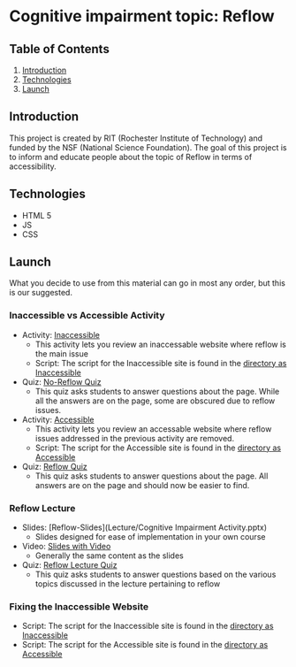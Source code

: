 # Cognitive impairment topic: Reflow

## Table of Contents

1. [Introduction](#Introduction)
2. [Technologies](#Technologies)
3. [Launch](#Launch)

## Introduction

This project is created by RIT (Rochester Institute of Technology) and funded by the NSF (National Science Foundation). The goal of this project is to inform and educate people about the topic of Reflow in terms of accessibility.

## Technologies

- HTML 5
- JS
- CSS

## Launch

What you decide to use from this material can go in most any order, but this is our suggested.

### Inaccessible vs Accessible Activity

- Activity: [Inaccessible](https://teaching-accessibility.github.io/ReflowCC/Inaccessible/)
  - This activity lets you review an inaccessable website where reflow is the main issue
  - Script: The script for the Inaccessible site is found in the [directory as Inaccessible](Activity/Inaccessible)
- Quiz: [No-Reflow Quiz](https://docs.google.com/forms/d/e/1FAIpQLSewwPAUNxfAi01pk-Zrf6rAuHOJQBRGjV5NPA9upT8CBF1Agw/viewform?usp=sf_link)
  - This quiz asks students to answer questions about the page. While all the answers are on the page, some are obscured due to reflow issues.
- Activity: [Accessible](https://teaching-accessibility.github.io/ReflowCC/Accessible/)
  - This activity lets you review an accessable website where reflow issues addressed in the previous activity are removed.
  - Script: The script for the Accessible site is found in the [directory as Accessible](Activity/Accessible)
- Quiz: [Reflow Quiz](https://docs.google.com/forms/d/e/1FAIpQLScA8AsXTVnk3ujFxpI7FBAXUXCCTEDPSEp2ZP5T2zGU2yWc0Q/viewform?usp=sf_link)
  - This quiz asks students to answer questions about the page. All answers are on the page and should now be easier to find.

### Reflow Lecture

- Slides: [Reflow-Slides](Lecture/Cognitive Impairment Activity.pptx)
  - Slides designed for ease of implementation in your own course
- Video: [Slides with Video]()
  - Generally the same content as the slides
- Quiz: [Reflow Lecture Quiz](https://docs.google.com/forms/d/1hUdHrl87FpNOUdn344dkLbCHCNk7jIs-s0nuOjeDNhc/edit)
  - This quiz asks students to answer questions based on the various topics discussed in the lecture pertaining to reflow

### Fixing the Inaccessible Website

- Script: The script for the Inaccessible site is found in the [directory as Inaccessible](Activity/Inaccessible)
- Script: The script for the Accessible site is found in the [directory as Accessible](Activity/Accessible)
